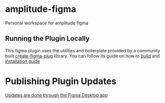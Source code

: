 # amplitude-figma

Personal workspace for amplitude figma

## Running the Plugin Locally

This figma plugin uses the utilities and boilerplate provided by a community built [create-figma-plug](https://github.com/yuanqing/create-figma-plugin) library. You can follow its guide on how to [build](https://github.com/yuanqing/create-figma-plugin) and [installation guide](https://github.com/yuanqing/create-figma-plugin#installing-the-plugin)

# Publishing Plugin Updates

[Updates are done through the Figma Desktop app](https://help.figma.com/hc/en-us/articles/360042293714#Publish_an_update)
